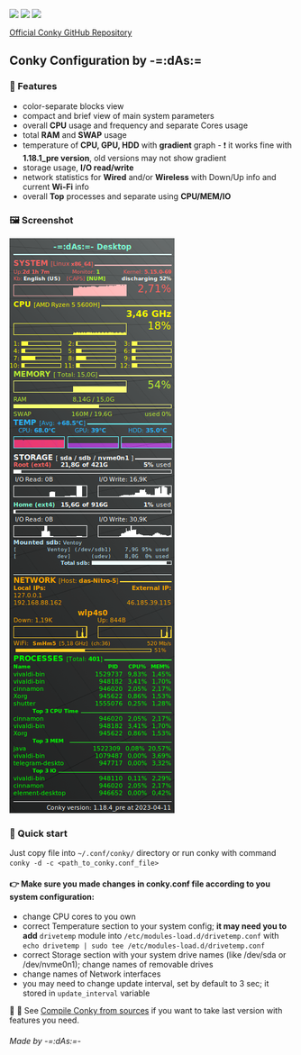 ![](https://img.shields.io/badge/App-Conky-purple) ![](https://img.shields.io/badge/For-Linux-green) ![](https://img.shields.io/badge/File-Config-blue)

[Official Conky GitHub Repository](https://github.com/brndnmtthws/conky/)
## Conky Configuration by -=:dAs:=
### 📃 Features
- color-separate blocks view
- compact and brief view of main system parameters
- overall **CPU** usage and frequency and separate Cores usage
- total **RAM** and **SWAP** usage
- temperature of **CPU, GPU, HDD** with **gradient** graph - ❗ it works fine with **1.18.1_pre version**, old versions may not show gradient
- storage usage, **I/O read/write**
- network statistics for **Wired** and/or **Wireless** with Down/Up info and current **Wi-Fi** info
- overall **Top** processes and separate using **CPU/MEM/IO**
### 🖼 Screenshot
![Screenshot](files/conky_screen.png)
### 🚀 Quick start
Just copy file into `~/.conf/conky/` directory or run conky with command `conky -d -c <path_to_conky.conf_file>`

#### 👉 Make sure you made changes in conky.conf file according to you system configuration:
- change CPU cores to you own
- correct Temperature section to your system config; **it may need you to add** `drivetemp` module into `/etc/modules-load.d/drivetemp.conf` with `echo drivetemp | sudo tee /etc/modules-load.d/drivetemp.conf`
- correct Storage section with your system drive names (like /dev/sda or /dev/nvme0n1); change names of removable drives
- change names of Network interfaces
- you may need to change update interval, set by default to 3 sec; it stored in `update_interval` variable

📕 💬 See [Compile Conky from sources](files/compile.md) if you want to take last version with features you need.

###### _Made by -=:dAs:=-_